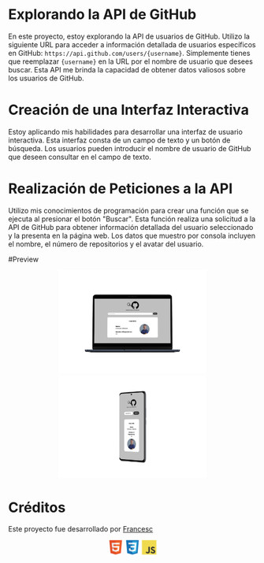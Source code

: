 # Explorando la API de GitHub

En este proyecto, estoy explorando la API de usuarios de GitHub. Utilizo la siguiente URL para acceder a información detallada de usuarios específicos en GitHub: `https://api.github.com/users/{username}`. Simplemente tienes que reemplazar `{username}` en la URL por el nombre de usuario que desees buscar. Esta API me brinda la capacidad de obtener datos valiosos sobre los usuarios de GitHub.

# Creación de una Interfaz Interactiva

Estoy aplicando mis habilidades para desarrollar una interfaz de usuario interactiva. Esta interfaz consta de un campo de texto y un botón de búsqueda. Los usuarios pueden introducir el nombre de usuario de GitHub que deseen consultar en el campo de texto.

# Realización de Peticiones a la API

Utilizo mis conocimientos de programación para crear una función que se ejecuta al presionar el botón "Buscar". Esta función realiza una solicitud a la API de GitHub para obtener información detallada del usuario seleccionado y la presenta en la página web. Los datos que muestro por consola incluyen el nombre, el número de repositorios y el avatar del usuario.

#Preview 


<div align="center">
  <img src="assets/mockup github portatil.png" alt="Imagen 1" width="300">
  <img src="assets/mockup github movil.png" alt="Imagen 2" width="300">
</div>




# Créditos

Este proyecto fue desarrollado por [Francesc](https://www.linkedin.com/in/francescalberola/)


<p align="center">
  <img src="https://raw.githubusercontent.com/devicons/devicon/master/icons/html5/html5-original.svg" width="30" alt="HTML">
  <img src="https://raw.githubusercontent.com/devicons/devicon/master/icons/css3/css3-original.svg" width="30" alt "CSS">
  <img src="https://raw.githubusercontent.com/devicons/devicon/master/icons/javascript/javascript-original.svg" width="30" alt="JavaScript">
</p>
